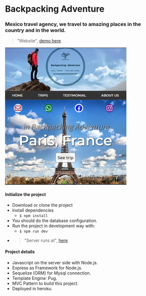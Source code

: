 # Backpacking Adventure

### Mexico travel agency, we travel to amazing places in the country and in the world.
> "Website", [demo here](https://backpacking-adventure.herokuapp.com/).

<img src='./src/public/assets/img/website.png' width=400px>


#### Initialize the project
- Download or clone the project 
- Install dependencies
  - `$ npm install` 
- You should do the database configuration.
- Run the project in development way with:
  - `$ npm run dev`
- > "Server runs at", [here](http://localhost:4000/).

#### Project details
- Javascript on the server side with Node.js.
- Express as Framework for Node.js.
- Sequelize (ORM) for Mysql connection.
- Template Engine: Pug.
- MVC Pattern to build this project.
- Deployed in heroku.
